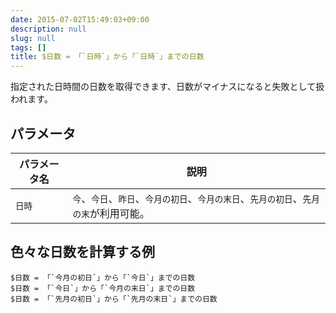 ```yaml
---
date: 2015-07-02T15:49:03+09:00
description: null
slug: null
tags: []
title: $日数 = 「`日時`」から「`日時`」までの日数
---
```


指定された日時間の日数を取得できます、日数がマイナスになると失敗として扱われます。

## パラメータ

パラメータ名 | 説明
------|---------
`日時` | `今`、`今日`、`昨日`、`今月の初日`、`今月の末日`、`先月の初日`、`先月の末`が利用可能。

## 色々な日数を計算する例

```
$日数 = 「`今月の初日`」から「`今日`」までの日数
$日数 = 「`今日`」から「`今月の末日`」までの日数
$日数 = 「`先月の初日`」から「`先月の末日`」までの日数
```
